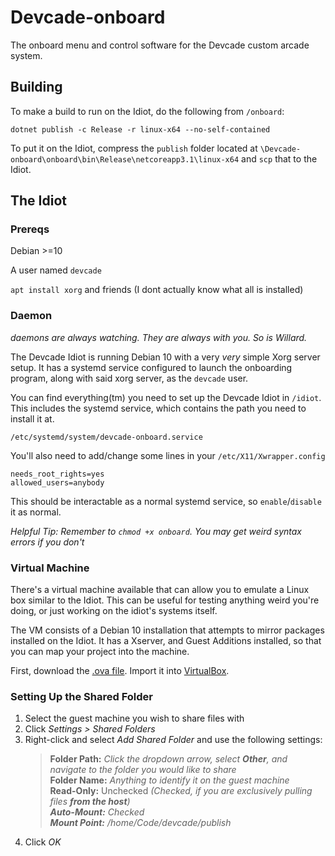 # Devcade-onboard
The onboard menu and control software for the Devcade custom arcade system.


## Building

To make a build to run on the Idiot, do the following from `/onboard`:
```
dotnet publish -c Release -r linux-x64 --no-self-contained
```

To put it on the Idiot, compress the `publish` folder located at `\Devcade-onboard\onboard\bin\Release\netcoreapp3.1\linux-x64` and `scp` that to the Idiot.

## The Idiot

### Prereqs

Debian >=10

A user named `devcade`

`apt install xorg` and friends (I dont actually know what all is installed)

### Daemon

_daemons are always watching. They are always with you. So is Willard._

The Devcade Idiot is running Debian 10 with a very _very_ simple Xorg server setup. It has a systemd service configured to launch the onboarding program, along with said xorg server, as the `devcade` user.

You can find everything(tm) you need to set up the Devcade Idiot in `/idiot`. This includes the systemd service, which contains the path you need to install it at.

```
/etc/systemd/system/devcade-onboard.service
```

You'll also need to add/change some lines in your `/etc/X11/Xwrapper.config`

```
needs_root_rights=yes
allowed_users=anybody
```

This should be interactable as a normal systemd service, so `enable`/`disable` it as normal.

_Helpful Tip: Remember to `chmod +x onboard`. You may get weird syntax errors if you don't_

### Virtual Machine

There's a virtual machine available that can allow you to emulate a Linux box similar to the Idiot. This can be useful for testing anything weird you're doing, or just working on the idiot's systems itself.

The VM consists of a Debian 10 installation that attempts to mirror packages installed on the Idiot. It has a Xserver, and Guest Additions installed, so that you can map your project into the machine.

First, download the [.ova file](https://members.csh.rit.edu/~wilnil/devcade-debian.ova). Import it into [VirtualBox](https://www.virtualbox.org/wiki/Downloads).

<h3>Setting Up the Shared Folder</h3>
<ol>
<li>Select the guest machine you wish to share files with</li>
<li>Click <em>Settings &gt; Shared Folders</em></li>
<li>Right-click and select <em>Add Shared Folder </em>and use the following settings:<br>
<blockquote><p><strong>Folder Path:</strong> <em>Click the dropdown arrow, select <strong>Other</strong>, and navigate to the folder you would like to share</em><br>
<strong>Folder Name:</strong> <em>Anything to identify it on the guest machine</em><br>
<strong>Read-Only:</strong> Unchecked <em>(Checked, if you are exclusively pulling files <strong>from the host</strong>)<br>
<strong>Auto-Mount:</strong> Checked<br>
<strong>Mount Point:</strong> <em>/home/Code/devcade/publish</em> </em></p></blockquote>
</li>
<li>Click <em>OK</em></li>
</ol>

